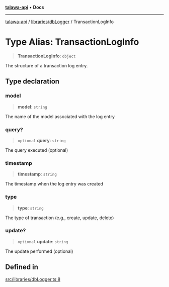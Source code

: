 [**talawa-api**](../../../README.md) • **Docs**

***

[talawa-api](../../../modules.md) / [libraries/dbLogger](../README.md) / TransactionLogInfo

# Type Alias: TransactionLogInfo

> **TransactionLogInfo**: `object`

The structure of a transaction log entry.

## Type declaration

### model

> **model**: `string`

The name of the model associated with the log entry

### query?

> `optional` **query**: `string`

The query executed (optional)

### timestamp

> **timestamp**: `string`

The timestamp when the log entry was created

### type

> **type**: `string`

The type of transaction (e.g., create, update, delete)

### update?

> `optional` **update**: `string`

The update performed (optional)

## Defined in

[src/libraries/dbLogger.ts:8](https://github.com/PalisadoesFoundation/talawa-api/blob/fe65d855b3d1e3e4af621340e7e8bfa0325634c1/src/libraries/dbLogger.ts#L8)

